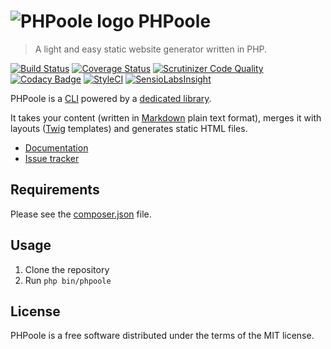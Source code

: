 # ![PHPoole logo](https://avatars2.githubusercontent.com/u/5618939?s=50 "Logo created by Cécile Ricordeau") PHPoole

> A light and easy static website generator written in PHP.

[![Build Status](https://travis-ci.org/Narno/PHPoole.svg?branch=2.0.0-dev)](https://travis-ci.org/Narno/PHPoole)
[![Coverage Status](https://coveralls.io/repos/github/Narno/PHPoole/badge.svg?branch=2.0.0-dev)](https://coveralls.io/github/Narno/PHPoole?branch=2.0.0-dev)
[![Scrutinizer Code Quality](https://scrutinizer-ci.com/g/Narno/PHPoole/badges/quality-score.png?b=2.0.0-dev)](https://scrutinizer-ci.com/g/Narno/PHPoole/?branch=2.0.0-dev)
[![Codacy Badge](https://api.codacy.com/project/badge/Grade/85aa408ef2e94925831b1f7dd4c98219)](https://www.codacy.com/app/Narno/PHPoole?utm_source=github.com&amp;utm_medium=referral&amp;utm_content=Narno/PHPoole&amp;utm_campaign=Badge_Grade)
[![StyleCI](https://styleci.io/repos/12738012/shield)](https://styleci.io/repos/12738012)
[![SensioLabsInsight](https://insight.sensiolabs.com/projects/2a9ae313-1dce-405c-9632-0727ecdac269/mini.png)](https://insight.sensiolabs.com/projects/2a9ae313-1dce-405c-9632-0727ecdac269)

PHPoole is a [CLI](https://en.wikipedia.org/wiki/Command-line_interface) powered by a [dedicated library](https://github.com/Narno/PHPoole-library).

It takes your content (written in [Markdown](http://daringfireball.net/projects/markdown/) plain text format), merges it with layouts ([Twig](http://twig.sensiolabs.org/) templates) and generates static HTML files.

* [Documentation](https://github.com/Narno/PHPoole-library/blob/master/docs/usage.md)
* [Issue tracker](https://github.com/Narno/PHPoole/issues)

## Requirements

Please see the [composer.json](composer.json) file.

## Usage

1. Clone the repository
2. Run ```php bin/phpoole```


## License

PHPoole is a free software distributed under the terms of the MIT license.
